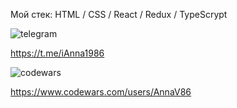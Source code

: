 Мой стек: HTML / CSS / React / Redux / TypeScrypt

![telegram](https://img.shields.io/badge/Telegram-2CA5E0?style=for-the-badge&logo=telegram&logoColor=white)

https://t.me/iAnna1986

![codewars](https://www.codewars.com/users/AnnaV86/badges/large)

https://www.codewars.com/users/AnnaV86
